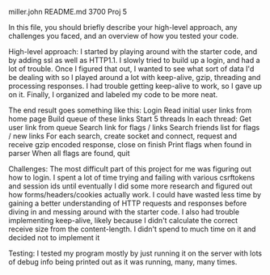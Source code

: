 miller.john 
README.md
3700 Proj 5

In this file, you should briefly describe your high-level approach, any challenges you faced, and an overview of how you tested your code.

High-level approach:
I started by playing around with the starter code, and by adding ssl as well as HTTP1.1. I slowly tried to build up a login, and had a lot of trouble. Once I figured that out, I wanted to see what sort of data I'd be dealing with so I played around a lot with keep-alive, gzip, threading and processing responses. I had trouble getting keep-alive to work, so I gave up on it. Finally, I organized and labeled my code to be more neat. 

The end result goes something like this:
Login
Read initial user links from home page
Build queue of these links
Start 5 threads
In each thread:
    Get user link from queue
    Search link for flags / links
    Search friends list for flags / new links
    For each search, create socket and connect, request and receive gzip encoded response, close on finish
    Print flags when found in parser
    When all flags are found, quit

Challenges:
The most difficult part of this project for me was figuring out how to login. I spent a lot of time trying and failing with various csrftokens and session ids until eventually I did some more research and figured out how forms/headers/cookies actually work. I could have wasted less time by gaining a better understanding of HTTP requests and responses before diving in and messing around with the starter code. I also had trouble implementing keep-alive, likely because I didn't calculate the correct receive size from the content-length. I didn't spend to much time on it and decided not to implement it

Testing:
I tested my program mostly by just running it on the server with lots of debug info being printed out as it was running, many, many times.
